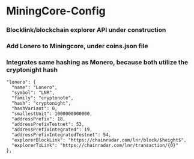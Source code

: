 # MiningCore-Config
### Blocklink/blockchain explorer API under construction
### Add Lonero to Miningcore, under coins.json file
### Integrates same hashing as Monero, because both utilize the cryptonight hash
  ```
  "lonero": {
    "name": "Lonero",
    "symbol": "LNR",
    "family": "cryptonote",
    "hash": "cryptonight",
    "hashVariant": 0,
    "smallestUnit": 1000000000000,
    "addressPrefix": 18,
    "addressPrefixTestnet": 53,
    "addressPrefixIntegrated": 19,
    "addressPrefixIntegratedTestnet": 54,
    "explorerBlockLink": "https://chainradar.com/lnr/block/$height$",
    "explorerTxLink": "https://chainradar.com/lnr/transaction/{0}"
  },
```
